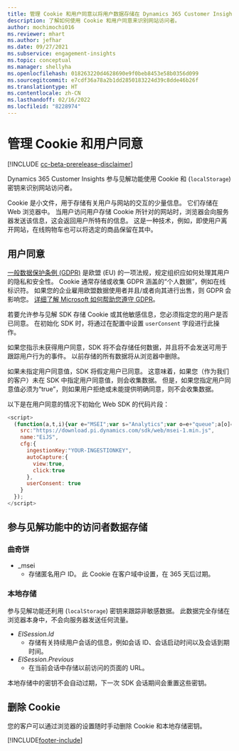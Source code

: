 ```yaml
---
title: 管理 Cookie 和用户同意以将用户数据存储在 Dynamics 365 Customer Insights 中
description: 了解如何使用 Cookie 和用户同意来识别网站访问者。
author: mochimochi016
ms.reviewer: mhart
ms.author: jefhar
ms.date: 09/27/2021
ms.subservice: engagement-insights
ms.topic: conceptual
ms.manager: shellyha
ms.openlocfilehash: 018263220d4628690e9f0beb8453e58b0356d099
ms.sourcegitcommit: e7cdf36a78a2b1dd2850183224d39c8dde46b26f
ms.translationtype: HT
ms.contentlocale: zh-CN
ms.lasthandoff: 02/16/2022
ms.locfileid: "8228974"
---
```

# <a name="manage-cookies-and-user-consent"></a>管理 Cookie 和用户同意

[!INCLUDE [cc-beta-prerelease-disclaimer](includes/cc-beta-prerelease-disclaimer.md)]

Dynamics 365 Customer Insights 参与见解功能使用 Cookie 和 (`localStorage`) 密钥来识别网站访问者。

Cookie 是小文件，用于存储有关用户与网站的交互的少量信息。 它们存储在 Web 浏览器中。 当用户访问用户存储 Cookie 所针对的网站时，浏览器会向服务器发送该信息，这会返回用户所特有的信息。 这是一种技术，例如，即使用户离开网站，在线购物车也可以将选定的商品保留在其中。

## <a name="user-consent"></a>用户同意

[一般数据保护条例 (GDPR)](/dynamics365/get-started/gdpr/) 是欧盟 (EU) 的一项法规，规定组织应如何处理其用户的隐私和安全性。 Cookie 通常存储或收集 GDPR 涵盖的“个人数据”，例如在线标识符。 如果您的企业雇用欧盟数据使用者并且/或者向其进行出售，则 GDPR 会影响您。 [详细了解 Microsoft 如何帮助您遵守 GDPR](https://www.microsoft.com/trust-center/privacy/gdpr-faqs)。

若要允许参与见解 SDK 存储 Cookie 或其他敏感信息，您必须指定您的用户是否已同意。 在初始化 SDK 时，将通过在配置中设置 `userConsent` 字段进行此操作。

如果您指示未获得用户同意，SDK 将不会存储任何数据，并且将不会发送可用于跟踪用户行为的事件。 以前存储的所有数据将从浏览器中删除。

如果未指定用户同意值，SDK 将假定用户已同意。 这意味着，如果您（作为我们的客户）未在 SDK 中指定用户同意值，则会收集数据。 但是，如果您指定用户同意值必须为“true”，则如果用户拒绝或未能提供明确同意，则不会收集数据。

以下是在用户同意的情况下初始化 Web SDK 的代码片段：
```js
<script>
  (function(a,t,i){var e="MSEI";var s="Analytics";var o=e+"queue";a[o]=a[o]||[];var r=a[e]||function(n){var t={};t[s]={};function e(e){while(e.length){var r=e.pop();t[s][r]=function(e){return function(){a[o].push([e,n,arguments])}}(r)}}var r="track";var i="set";e([r+"Event",r+"View",r+"Action",i+"Property",i+"User","initialize","teardown"]);return t}(i.name);var n=i.name;if(!a[e]){a[n]=r[s];a[o].push(["new",n]);setTimeout(function(){var e="script";var r=t.createElement(e);r.async=1;r.src=i.src;var n=t.getElementsByTagName(e)[0];n.parentNode.insertBefore(r,n)},1)}else{a[n]=new r[s]}if(i.user){a[n].setUser(i.user)}if(i.props){for(var c in i.props){a[n].setProperty(c,i.props[c])}}a[n].initialize(i.cfg)})(window,document,{
    src:"https://download.pi.dynamics.com/sdk/web/msei-1.min.js",
    name:"EiJS",
    cfg:{
      ingestionKey:"YOUR-INGESTIONKEY",
      autoCapture:{
        view:true,
        click:true
      },
      userConsent: true
    }
  });
</script>
```

## <a name="visitor-data-storage-in-engagement-insights-capability"></a>参与见解功能中的访问者数据存储

### <a name="cookies"></a>曲奇饼

- _msei
    - 存储匿名用户 ID。 此 Cookie 在客户域中设置，在 365 天后过期。

### <a name="local-storage"></a>本地存储

参与见解功能还利用 (`localStorage`) 密钥来跟踪非敏感数据。 此数据完全存储在浏览器本身中，不会向服务器发送任何流量。

- *EISession.Id*
    - 存储有关持续用户会话的信息，例如会话 ID、会话启动时间以及会话到期时间。
- *EISession.Previous*
    - 在当前会话中存储以前访问的页面的 URL。

本地存储中的密钥不会自动过期，下一次 SDK 会话期间会重置这些密钥。

## <a name="deleting-cookies"></a>删除 Cookie

您的客户可以通过浏览器的设置随时手动删除 Cookie 和本地存储密钥。


[!INCLUDE[footer-include](../includes/footer-banner.md)]
